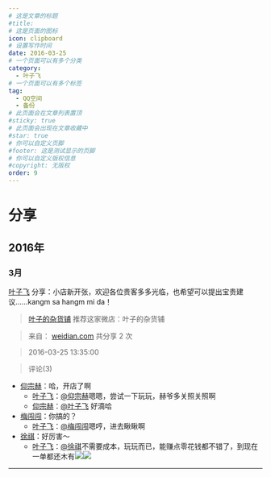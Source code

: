 ```yaml
---
# 这是文章的标题
#title: 
# 这是页面的图标
icon: clipboard
# 设置写作时间
date: 2016-03-25
# 一个页面可以有多个分类
category:
  - 叶子飞
# 一个页面可以有多个标签
tag:
  - QQ空间
  - 备份
# 此页面会在文章列表置顶
#sticky: true
# 此页面会出现在文章收藏中
#star: true
# 你可以自定义页脚
#footer: 这是测试显示的页脚
# 你可以自定义版权信息
#copyright: 无版权
order: 9
---
```

# 分享

## 2016年

### 3月

[叶子飞](https://user.qzone.qq.com/2542864301)  分享：小店新开张，欢迎各位贵客多多光临，也希望可以提出宝贵建议……kangm sa hangm mi da！

> [叶子的杂货铺](http://weidian.com/s/796680260?wfr=qzone)
> 推荐这家微店：叶子的杂货铺

> 来自： [weidian.com](http://weidian.com/s/796680260?wfr=qzone) 共分享 2 次

> 2016-03-25 13:35:00

> 评论(3)

- [仰宗赫](https://user.qzone.qq.com/1029920971)：哈，开店了啊
  - [叶子飞](https://user.qzone.qq.com/2542864301)：[@仰宗赫](https://user.qzone.qq.com/1029920971)嗯嗯，尝试一下玩玩，赫爷多关照关照啊
  - [仰宗赫](https://user.qzone.qq.com/1029920971)：[@叶子飞](https://user.qzone.qq.com/2542864301) 好滴哈
- [梅闯闯](https://user.qzone.qq.com/1185808914)：你搞的？
  - [叶子飞](https://user.qzone.qq.com/2542864301)：[@梅闯闯](https://user.qzone.qq.com/1185808914)嗯哼，进去瞅瞅啊
- [徐祺](https://user.qzone.qq.com/904404380)：好厉害～
  - [叶子飞](https://user.qzone.qq.com/2542864301)：[@徐祺](https://user.qzone.qq.com/904404380)不需要成本，玩玩而已，能赚点零花钱都不错了，到现在一单都还木有![](https://pan.4a1801.life/d/Onedrive-4A1801/%E4%B8%AA%E4%BA%BA%E5%BB%BA%E7%AB%99/public/Qzone_wyf/Common/images/e400824.gif)![](https://pan.4a1801.life/d/Onedrive-4A1801/%E4%B8%AA%E4%BA%BA%E5%BB%BA%E7%AB%99/public/Qzone_wyf/Common/images/e400824.gif)

---
